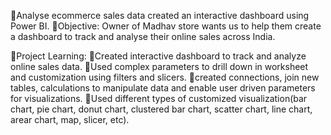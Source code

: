 🏪Analyse ecommerce sales data created an interactive dashboard using Power BI.
🤔Objective: 
Owner of Madhav store wants us to help them create a dashboard to track and analyse their online sales across India. 

🏪Project Learning:
🔸Created interactive dashboard to track and analyze online sales data.
🔸Used complex parameters to drill down in worksheet and customization using filters and slicers.
🔸created connections, join new tables, calculations to manipulate data and enable user driven parameters for visualizations.
🔸Used different types of customized visualization(bar chart, pie chart, donut chart, clustered bar chart, scatter chart, line chart, arear chart, map, slicer, etc).
